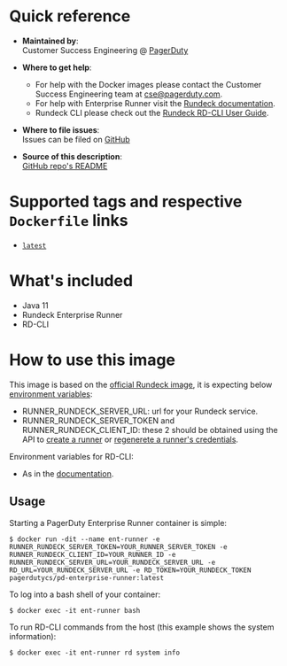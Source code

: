 # Quick reference

-	**Maintained by**:  
	Customer Success Engineering @ [PagerDuty](https://www.pagerduty.com/)

-	**Where to get help**:  
	- For help with the Docker images please contact the Customer Success Engineering team at <cse@pagerduty.com>.
	- For help with Enterprise Runner visit the [Rundeck documentation](https://docs.rundeck.com/docs/administration/runner/#runner).
	- Rundeck CLI please check out the [Rundeck RD-CLI User Guide](https://docs.rundeck.com/docs/rd-cli/).

-	**Where to file issues**:  
	Issues can be filed on [GitHub](https://github.com/pagerduty-cse/pd-enterprise-runner/issues)

-	**Source of this description**:  
	[GitHub repo's README](https://github.com/pagerduty-cse/pd-enterprise-runner/blob/main/README.md)

# Supported tags and respective `Dockerfile` links

-   [`latest`](https://github.com/pagerduty-cse/pd-enterprise-runner/blob/main/Dockerfile)

# What's included

- Java 11
- Rundeck Enterprise Runner
- RD-CLI

# How to use this image

This image is based on the [official Rundeck image](https://hub.docker.com/r/rundeckpro/runner), it is expecting below [environment variables](https://docs.rundeck.com/docs/administration/runner/#docker-environment-variables):
- RUNNER_RUNDECK_SERVER_URL: url for your Rundeck service.
- RUNNER_RUNDECK_SERVER_TOKEN and RUNNER_RUNDECK_CLIENT_ID: these 2 should be obtained using the API to [create a runner](https://docs.rundeck.com/docs/api/rundeck-api.html#create-a-new-runner) or [regenerete a runner's credentials](https://docs.rundeck.com/docs/api/rundeck-api.html#regenerate-credentials-for-the-runner).

Environment variables for RD-CLI:
- As in the [documentation](https://docs.rundeck.com/docs/learning/howto/learn-rd-cli.html#configuration).

## Usage

Starting a PagerDuty Enterprise Runner container is simple:
```
$ docker run -dit --name ent-runner -e RUNNER_RUNDECK_SERVER_TOKEN=YOUR_RUNNER_SERVER_TOKEN -e RUNNER_RUNDECK_CLIENT_ID=YOUR_RUNNER_ID -e RUNNER_RUNDECK_SERVER_URL=YOUR_RUNDECK_SERVER_URL -e RD_URL=YOUR_RUNDECK_SERVER_URL -e RD_TOKEN=YOUR_RUNDECK_TOKEN pagerdutycs/pd-enterprise-runner:latest
```

To log into a bash shell of your container:
```
$ docker exec -it ent-runner bash
```

To run RD-CLI commands from the host (this example shows the system information):
```
$ docker exec -it ent-runner rd system info
```
